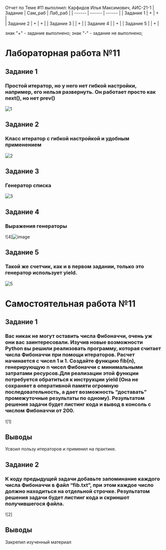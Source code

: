 Отчет по Теме #11 выполнил:
Карфидов Илья Максимович, АИС-21-1
| Задание | Сам_раб | Лаб_раб | 
| ------ | ------ | ------ | 
| Задание 1 | + | + |  
| Задание 2 | + | + | 
| Задание 3 |  | + | 
| Задание 4 |  | + | 
| Задание 5 |  | + |

знак "+" - задание выполнено; знак "-" - задание не выполнено;

# Лабораторная работа №11
## Задание 1
### Простой итератор, но у него нет гибкой настройки, например, его нельзя развернуть. Он работает просто как next(), но нет prev()
![1](https://github.com/KIMAIS21/student_fifth_semester/assets/147364549/9ccfe2e9-70a5-4c08-8cc6-2ae11c06c93a)

## Задание 2
### Класс итератор с гибкой настройкой и удобным применением
![2](https://github.com/KIMAIS21/student_fifth_semester/assets/147364549/79abdc20-da2b-4061-87f4-728f52a7f57d)

## Задание 3
### Генератор списка
![3](https://github.com/KIMAIS21/student_fifth_semester/assets/147364549/901ed267-6dc5-40b2-a5b6-045f50444df0)

## Задание 4
### Выражения генераторы
![4]![image](https://github.com/KIMAIS21/student_fifth_semester/assets/147364549/a2cce080-d60f-4d62-b203-57a38086593f)

## Задание 5
### Такой же счетчик, как и в первом задании, только это генератор использует yield.
![5](https://github.com/KIMAIS21/student_fifth_semester/assets/147364549/48f63d0f-515d-47c5-8e68-5fa8cddb0962)



# Самостоятельная работа №11
## Задание 1
### Вас никак не могут оставить числа Фибоначчи, очень уж они вас заинтересовали. Изучив новые возможности Python вы решили реализовать программу, которая считает числа Фибоначчи при помощи итераторов. Расчет начинается с чисел 1 и 1. Создайте функцию fib(n), генерирующую n чисел Фибоначчи с минимальными затратами ресурсов.Для реализации этой функции потребуется обратиться к инструкции yield (Она не сохраняет в оперативной памяти огромную последовательность, а дает возможность “доставать” промежуточные результаты по одному). Результатом решения задачи будет листинг кода и вывод в консоль с числом Фибоначчи от 200.
![1]
## Выводы
Усвоил пользу итераторов и применил на практике.

## Задание 2
### К коду предыдущей задачи добавьте запоминание каждого числа Фибоначчи в файл “fib.txt”, при этом каждое число должно находиться на отдельной строчке. Результатом решения задачи будет листинг кода и скриншот получившегося файла.
![2]
## Выводы 
Закрепил изученный материал
